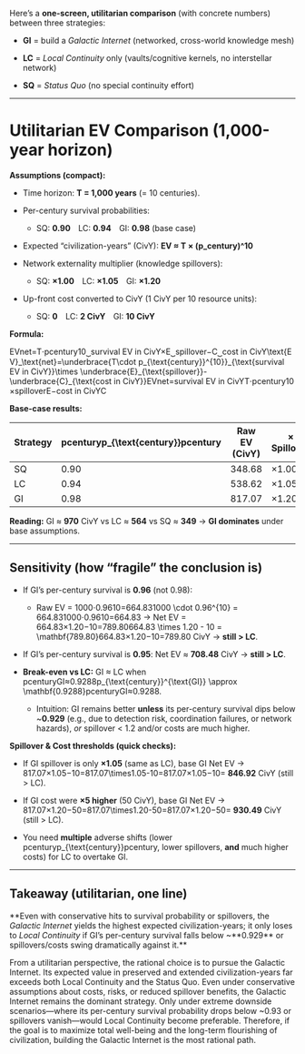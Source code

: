 Here’s a **one-screen, utilitarian comparison** (with concrete numbers) between three strategies:

- **GI** = build a *Galactic Internet* (networked, cross-world knowledge mesh)
    
- **LC** = *Local Continuity* only (vaults/cognitive kernels, no interstellar network)
    
- **SQ** = *Status Quo* (no special continuity effort)
    

* * *

# Utilitarian EV Comparison (1,000-year horizon)

**Assumptions (compact):**

- Time horizon: **T = 1,000 years** (= 10 centuries).
    
- Per-century survival probabilities:
    
    - SQ: **0.90** LC: **0.94** GI: **0.98** (base case)
- Expected “civilization-years” (CivY): **EV ≈ T × (p_century)^10**
    
- Network externality multiplier (knowledge spillovers):
    
    - SQ: **×1.00** LC: **×1.05** GI: **×1.20**
- Up-front cost converted to CivY (1 CivY per 10 resource units):
    
    - SQ: **0** LC: **2 CivY** GI: **10 CivY**

**Formula:**

EVnet=T⋅pcentury10⏟survival EV in CivY×E⏟spillover−C⏟cost in CivY\\text{EV}\_\\text{net}=\\underbrace{T\\cdot p_{\\text{century}}^{10}}\_{\\text{survival EV in CivY}}\\times \\underbrace{E}\_{\\text{spillover}}-\\underbrace{C}\_{\\text{cost in CivY}}EVnet​=survival EV in CivYT⋅pcentury10​​​×spilloverE​​−cost in CivYC​​

**Base-case results:**

| Strategy | pcenturyp_{\\text{century}}pcentury​ | Raw EV (CivY) | × Spillover | − Cost | **Net EV (CivY)** |
| --- | --- | --- | --- | --- | --- |
| SQ  | 0.90 | 348.68 | ×1.00 | −0  | **348.68** |
| LC  | 0.94 | 538.62 | ×1.05 | −2  | **563.55** |
| GI  | 0.98 | 817.07 | ×1.20 | −10 | **970.49** |

**Reading:** GI ≈ **970** CivY vs LC ≈ **564** vs SQ ≈ **349** → **GI dominates** under base assumptions.

* * *

## Sensitivity (how “fragile” the conclusion is)

- If GI’s per-century survival is **0.96** (not 0.98):
    
    - Raw EV = 1000⋅0.9610=664.831000 \\cdot 0.96^{10} = 664.831000⋅0.9610=664.83 → Net EV = 664.83×1.20−10=789.80664.83 \\times 1.20 - 10 = \\mathbf{789.80}664.83×1.20−10=789.80 CivY → **still > LC**.
- If GI’s per-century survival is **0.95**: Net EV ≈ **708.48** CivY → **still > LC**.
    
- **Break-even vs LC:** GI ≈ LC when pcenturyGI≈0.9288p_{\\text{century}}^{\\text{GI}} \\approx \\mathbf{0.9288}pcenturyGI​≈0.9288.
    
    - Intuition: GI remains better **unless** its per-century survival dips below ~**0.929** (e.g., due to detection risk, coordination failures, or network hazards), *or* spillover < 1.2 and/or costs are much higher.

**Spillover & Cost thresholds (quick checks):**

- If GI spillover is only **×1.05** (same as LC), base GI Net EV → 817.07×1.05−10=817.07\\times1.05-10=817.07×1.05−10= **846.92** CivY (still > LC).
    
- If GI cost were **×5 higher** (50 CivY), base GI Net EV → 817.07×1.20−50=817.07\\times1.20-50=817.07×1.20−50= **930.49** CivY (still > LC).
    
- You need **multiple** adverse shifts (lower pcenturyp_{\\text{century}}pcentury​, lower spillovers, **and** much higher costs) for LC to overtake GI.
    

* * *

## Takeaway (utilitarian, one line)

\*\*Even with conservative hits to survival probability or spillovers, the *Galactic Internet* yields the highest expected civilization-years; it only loses to *Local Continuity* if GI’s per-century survival falls below ~\*\*0.929\*\* or spillovers/costs swing dramatically against it.\*\*

From a utilitarian perspective, the rational choice is to pursue the Galactic Internet.
Its expected value in preserved and extended civilization-years far exceeds both Local Continuity and the Status Quo. Even under conservative assumptions about costs, risks, or reduced spillover benefits, the Galactic Internet remains the dominant strategy. Only under extreme downside scenarios—where its per-century survival probability drops below ~0.93 or spillovers vanish—would Local Continuity become preferable. Therefore, if the goal is to maximize total well-being and the long-term flourishing of civilization, building the Galactic Internet is the most rational path.